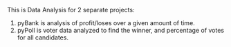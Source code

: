 This is Data Analysis for 2 separate projects:
1. pyBank is analysis of profit/loses over a given amount of time.
2. pyPoll is voter data analyzed to find the winner, and percentage of votes for all candidates.